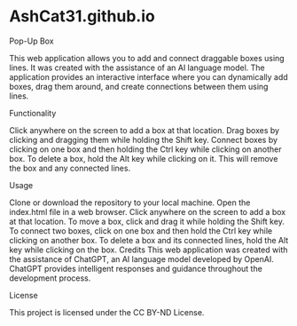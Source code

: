 # AshCat31.github.io
Pop-Up Box

This web application allows you to add and connect draggable boxes using lines. It was created with the assistance of an AI language model. The application provides an interactive interface where you can dynamically add boxes, drag them around, and create connections between them using lines.

Functionality

Click anywhere on the screen to add a box at that location.
Drag boxes by clicking and dragging them while holding the Shift key.
Connect boxes by clicking on one box and then holding the Ctrl key while clicking on another box.
To delete a box, hold the Alt key while clicking on it. This will remove the box and any connected lines.

Usage

Clone or download the repository to your local machine.
Open the index.html file in a web browser.
Click anywhere on the screen to add a box at that location.
To move a box, click and drag it while holding the Shift key.
To connect two boxes, click on one box and then hold the Ctrl key while clicking on another box.
To delete a box and its connected lines, hold the Alt key while clicking on the box.
Credits
This web application was created with the assistance of ChatGPT, an AI language model developed by OpenAI. ChatGPT provides intelligent responses and guidance throughout the development process.

License

This project is licensed under the CC BY-ND License.
